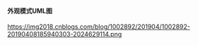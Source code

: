 
#### 外观模式UML图

https://img2018.cnblogs.com/blog/1002892/201904/1002892-20190408185940303-2024629114.png